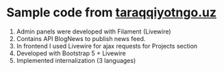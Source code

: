# Sample code from [taraqqiyotngo.uz](https://taraqqiyotngo.uz/)

1. Admin panels were developed with Filament (Livewire)
2. Contains API BlogNews to publish news feed.
3. In frontend I used Livewire for ajax requests for Projects section
4. Developed with Bootstrap 5 + Livewire
5. Implemented internalization (3 languages)
